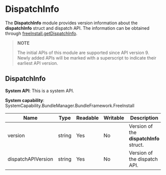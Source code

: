 # DispatchInfo

The **DispatchInfo** module provides version information about the **dispatchInfo** struct and dispatch API. The information can be obtained through [freeInstall.getDispatchInfo](js-apis-freeInstall.md#getdispatchinfo).

> **NOTE**
>
> The initial APIs of this module are supported since API version 9. Newly added APIs will be marked with a superscript to indicate their earliest API version.

## DispatchInfo

**System API**: This is a system API.

**System capability**: SystemCapability.BundleManager.BundleFramework.FreeInstall

| Name       | Type  | Readable| Writable| Description                    |
| ----------- | ------ | ---- | ---- | ------------------------ |
| version     | string | Yes  | No  | Version of the **dispatchInfo** struct.|
| dispatchAPIVersion | string | Yes  | No  | Version of the dispatch API.    |
